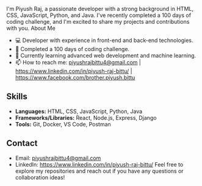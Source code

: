 I'm Piyush Raj, a passionate developer with a strong background in HTML, CSS, JavaScript, Python, and Java. I've recently completed a 100 days of coding challenge, 
and I'm excited to share my projects and contributions with you.
About Me
- 💻 Developer with experience in front-end and back-end technologies.
- 🚀 Completed a 100 days of coding challenge.
- 🌱 Currently learning advanced web development and machine learning.
- 📫 How to reach me: piyushrajbittu4@gmail.com | https://www.linkedin.com/in/piyush-raj-bittu/ | https://www.facebook.com/brother.piyush.bittu
## Skills
- **Languages:** HTML, CSS, JavaScript, Python, Java
- **Frameworks/Libraries:** React, Node.js, Express, Django
- **Tools:** Git, Docker, VS Code, Postman
## Contact
- Email: piyushrajbittu4@gmail.com
- LinkedIn: https://www.linkedin.com/in/piyush-raj-bittu/
Feel free to explore my repositories and reach out if you have any questions or collaboration ideas!
